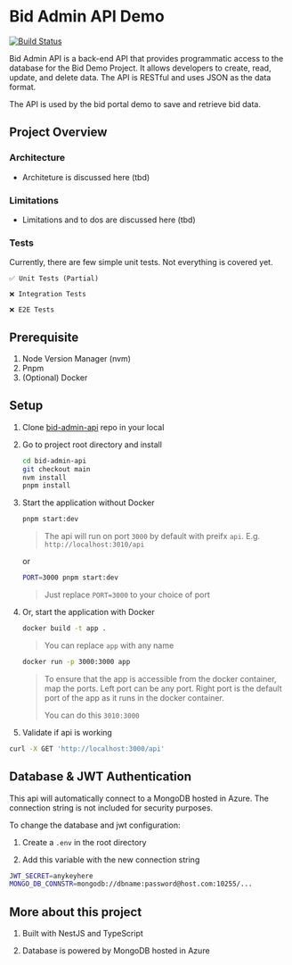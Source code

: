 # Bid Admin API Demo

[![Build Status](https://dev.azure.com/rma-demo/bid-admin-api-demo/_apis/build/status%2Frayandus.bid-admin-api?branchName=main)](https://dev.azure.com/rma-demo/bid-admin-api-demo/_build/latest?definitionId=2&branchName=main)

Bid Admin API is a back-end API that provides programmatic access to the database for the Bid Demo Project. It allows developers to create, read, update, and delete data. The API is RESTful and uses JSON as the data format.

The API is used by the bid portal demo to save and retrieve bid data.

## Project Overview

### Architecture

- Architeture is discussed here (tbd)

### Limitations

- Limitations and to dos are discussed here (tbd)

### Tests

Currently, there are few simple unit tests. Not everything is covered yet.

    ✅ Unit Tests (Partial)

    ❌ Integration Tests

    ❌ E2E Tests


## Prerequisite

1. Node Version Manager (nvm)
1. Pnpm
1. (Optional) Docker

## Setup

1. Clone [bid-admin-api](https://github.com/rayandus/bid-admin-api) repo in your local

1. Go to project root directory and install

   ```bash
   cd bid-admin-api
   git checkout main
   nvm install
   pnpm install
   ```

1. Start the application without Docker

   ```bash
   pnpm start:dev
   ```

   > The api will run on port `3000` by default with preifx `api`. E.g. `http://localhost:3010/api`

   or

   ```bash
   PORT=3000 pnpm start:dev
   ```

   > Just replace `PORT=3000` to your choice of port

1. Or, start the application with Docker

   ```bash
   docker build -t app .
   ```

   > You can replace `app` with any name

   ```bash
   docker run -p 3000:3000 app
   ```

   > To ensure that the app is accessible from the docker container, map the ports. Left port can be any port. Right port is the default port of the app as it runs in the docker container.
   >
   > You can do this `3010:3000`

1. Validate if api is working

  ```bash
  curl -X GET 'http://localhost:3000/api'
  ```

## Database & JWT Authentication

This api will automatically connect to a MongoDB hosted in Azure. The connection string is not included for security purposes.

To change the database and jwt configuration:

1. Create a `.env` in the root directory

1. Add this variable with the new connection string

  ```bash
  JWT_SECRET=anykeyhere
  MONGO_DB_CONNSTR=mongodb://dbname:password@host.com:10255/...
  ```

## More about this project

1. Built with NestJS and TypeScript

1. Database is powered by MongoDB hosted in Azure
